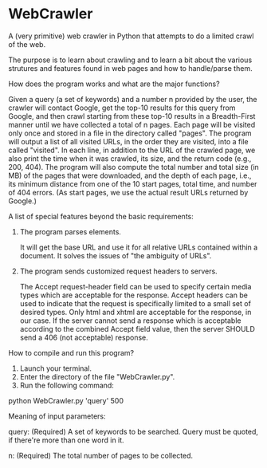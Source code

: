 WebCrawler
==========

A (very primitive) web crawler in Python that attempts to do a limited crawl of the web.

The purpose is to learn about crawling and to learn a bit about the various strutures and features found in web pages and how to handle/parse them.

How does the program works and what are the major functions?

Given a query (a set of keywords) and a number n provided by the user, the crawler will contact Google, get the top-10
results for this query from Google, and then crawl starting from these top-10 results in a Breadth-First manner until
we have collected a total of n pages. Each page will be visited only once and stored in a file in the directory called
"pages". The program will output a list of all visited URLs, in the order they are visited, into a file called
"visited". In each line, in addition to the URL of the crawled page, we also print the time when it was crawled, its
size, and the return code (e.g., 200, 404). The program will also compute the total number and total size (in MB) of the
pages that were downloaded, and the depth of each page, i.e., its minimum distance from one of the 10 start pages, total
time, and number of 404 errors. (As start pages, we use the actual result URLs returned by Google.)

A list of special features beyond the basic requirements:

1. The program parses <base> elements.

   It will get the base URL and use it for all relative URLs contained within a document.
   It solves the issues of "the ambiguity of URLs".
2. The program sends customized request headers to servers.

   The Accept request-header field can be used to specify certain media types which are acceptable for the response.
   Accept headers can be used to indicate that the request is specifically limited to a small set of desired types.
   Only html and xhtml are acceptable for the response, in our case.
   If the server cannot send a response which is acceptable according to the combined Accept field value, then the
   server SHOULD send a 406 (not acceptable) response.

How to compile and run this program?

1. Launch your terminal.
2. Enter the directory of the file "WebCrawler.py".
3. Run the following command:

python WebCrawler.py 'query' 500

Meaning of input parameters:

query: (Required) A set of keywords to be searched. Query must be quoted, if there're more than one word in it. 

n: (Required) The total number of pages to be collected.
